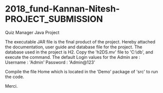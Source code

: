 # 2018_fund-Kannan-Nitesh-PROJECT_SUBMISSION
Quiz Manager Java Project

The executable JAR file is the final product of the project.
Hereby attached the documentation, user guide and database file for the project.
The database used in the project is H2.
Copy the 'h2DS.mv' file to 'C:\db', and execute the command.
The default Login values for the Admin are : 
      Username : 'Admin'
      Password : 'Admin@123'
      
Compile the file Home which is located in the 'Demo' package of 'src' to run the code.
      
Merci.
